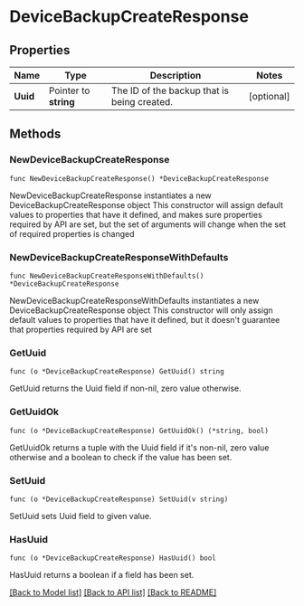 # DeviceBackupCreateResponse

## Properties

Name | Type | Description | Notes
------------ | ------------- | ------------- | -------------
**Uuid** | Pointer to **string** | The ID of the backup that is being created. | [optional] 

## Methods

### NewDeviceBackupCreateResponse

`func NewDeviceBackupCreateResponse() *DeviceBackupCreateResponse`

NewDeviceBackupCreateResponse instantiates a new DeviceBackupCreateResponse object
This constructor will assign default values to properties that have it defined,
and makes sure properties required by API are set, but the set of arguments
will change when the set of required properties is changed

### NewDeviceBackupCreateResponseWithDefaults

`func NewDeviceBackupCreateResponseWithDefaults() *DeviceBackupCreateResponse`

NewDeviceBackupCreateResponseWithDefaults instantiates a new DeviceBackupCreateResponse object
This constructor will only assign default values to properties that have it defined,
but it doesn't guarantee that properties required by API are set

### GetUuid

`func (o *DeviceBackupCreateResponse) GetUuid() string`

GetUuid returns the Uuid field if non-nil, zero value otherwise.

### GetUuidOk

`func (o *DeviceBackupCreateResponse) GetUuidOk() (*string, bool)`

GetUuidOk returns a tuple with the Uuid field if it's non-nil, zero value otherwise
and a boolean to check if the value has been set.

### SetUuid

`func (o *DeviceBackupCreateResponse) SetUuid(v string)`

SetUuid sets Uuid field to given value.

### HasUuid

`func (o *DeviceBackupCreateResponse) HasUuid() bool`

HasUuid returns a boolean if a field has been set.


[[Back to Model list]](../README.md#documentation-for-models) [[Back to API list]](../README.md#documentation-for-api-endpoints) [[Back to README]](../README.md)


